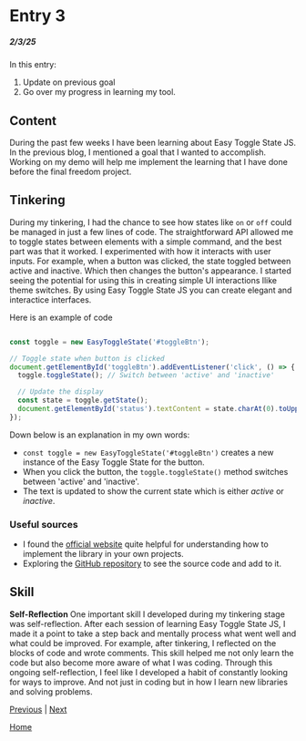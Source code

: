 # Entry 3
##### 2/3/25

In this entry:
1. Update on previous goal
2. Go over my progress in learning my tool.


## Content 

During the past few weeks I have been learning about Easy Toggle State JS. In the previous blog, I mentioned a goal that I wanted to accomplish. Working on my demo will help me implement the learning that I have done before the final freedom project.

## Tinkering 

During my tinkering, I had the chance to see how states like `on` or `off` could be managed in just a few lines of code. The straightforward API allowed me to toggle states between elements with a simple command, and the best part was that it worked. I experimented with how it interacts with user inputs. For example, when a button was clicked, the state toggled between active and inactive. Which then changes the button's appearance. I started seeing the potential for using this in creating simple UI interactions llike theme switches. By using Easy Toggle State JS you can create elegant and interactice interfaces.

Here is an example of code 

``` js

const toggle = new EasyToggleState('#toggleBtn');

// Toggle state when button is clicked
document.getElementById('toggleBtn').addEventListener('click', () => {
  toggle.toggleState(); // Switch between 'active' and 'inactive'

  // Update the display
  const state = toggle.getState();
  document.getElementById('status').textContent = state.charAt(0).toUpperCase() + state.slice(1);
});


```

Down below is an explanation in my own words: 

* `const toggle = new EasyToggleState('#toggleBtn')`  creates a new instance of the Easy Toggle State for the button.
* When you click the button, the `toggle.toggleState()` method switches between 'active' and 'inactive'.
* The  text is updated to show the current state which is either _active_ or _inactive_.

### Useful sources 
- I found the <a href="https://twikito.github.io/easy-toggle-state/">official website</a> quite helpful for understanding how to implement the library in your own projects.
- Exploring the <a href="https://github.com/Twikito/easy-toggle-state">GitHub repository</a> to see the source code and add to it.

## Skill 

**Self-Reflection** 
One important skill I developed during my tinkering stage was self-reflection. After each session of learning Easy Toggle State JS, I made it a point to take a step back and mentally process what went well and what could be improved. For example, after tinkering, I reflected on the blocks of code and wrote comments. This skill helped me not only learn the code but also become more aware of what I was coding. Through this ongoing self-reflection, I feel like I developed a habit of constantly looking for ways to improve. And not just in coding but in how I learn new libraries and solving problems.






[Previous](entry02.md) | [Next](entry04.md)

[Home](../README.md)

